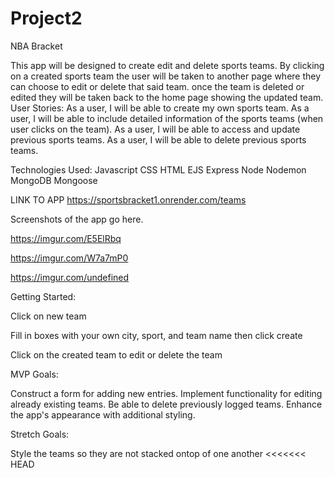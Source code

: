 # Project2
NBA Bracket

This app will be designed to create edit and delete sports teams. By clicking on a created sports team the user will be taken to another page where they can choose to edit or delete that said team. once the team is deleted or edited they will be taken back to the home page showing the updated team.
User Stories:
As a user, I will be able to create my own sports team.
As a user, I will be able to include detailed information of the sports teams (when user clicks on the team).
As a user, I will be able to access and update previous sports teams.
As a user, I will be able to delete previous sports teams.

Technologies Used:
Javascript
CSS
HTML
EJS
Express
Node
Nodemon
MongoDB
Mongoose


LINK TO APP
https://sportsbracket1.onrender.com/teams


Screenshots of the app go here.

https://imgur.com/E5ElRbq

https://imgur.com/W7a7mP0

https://imgur.com/undefined

Getting Started:

Click on new team

Fill in boxes with your own city, sport, and team name then click create

Click on the created team to edit or delete the team

MVP Goals:

Construct a form for adding new entries.
Implement functionality for editing already existing teams.
Be able to delete previously logged teams.
Enhance the app's appearance with additional styling.

Stretch Goals:

Style the teams so they are not stacked ontop of one another
<<<<<<< HEAD
